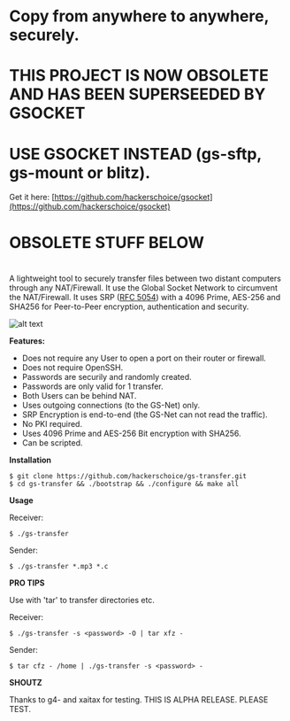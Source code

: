 # Copy from anywhere to anywhere, securely.


# THIS PROJECT IS NOW OBSOLETE AND HAS BEEN SUPERSEEDED BY GSOCKET
# USE GSOCKET INSTEAD (gs-sftp, gs-mount or blitz).
Get it here: [https://github.com/hackerschoice/gsocket](https://github.com/hackerschoice/gsocket)
#

#
# OBSOLETE STUFF BELOW
#

A lightweight tool to securely transfer files between two distant computers through any NAT/Firewall. It use the Global Socket Network to circumvent the NAT/Firewall. It uses SRP ([RFC 5054](https://tools.ietf.org/html/rfc5054)) with a 4096 Prime, AES-256 and SHA256 for Peer-to-Peer encryption, authentication and security.

![alt text](https://github.com/hackerschoice/gs-transfer/blob/master/img/gst-ss.png?raw=true)

**Features:**
- Does not require any User to open a port on their router or firewall.
- Does not require OpenSSH.
- Passwords are securily and randomly created.
- Passwords are only valid for 1 transfer.
- Both Users can be behind NAT.
- Uses outgoing connections (to the GS-Net) only.
- SRP Encryption is end-to-end (the GS-Net can not read the traffic).
- No PKI required.
- Uses 4096 Prime and AES-256 Bit encryption with SHA256.
- Can be scripted.

**Installation**
```ShellSession
$ git clone https://github.com/hackerschoice/gs-transfer.git
$ cd gs-transfer && ./bootstrap && ./configure && make all
```

**Usage**

Receiver:
```ShellSession
$ ./gs-transfer
```

Sender:
```ShellSession
$ ./gs-transfer *.mp3 *.c
```

**PRO TIPS**

Use with 'tar' to transfer directories etc. 

Receiver:
```ShellSession
$ ./gs-transfer -s <password> -O | tar xfz -
```

Sender:
```ShellSession
$ tar cfz - /home | ./gs-transfer -s <password> -
```



**SHOUTZ**

Thanks to g4- and xaitax for testing. THIS IS ALPHA RELEASE. PLEASE TEST.
